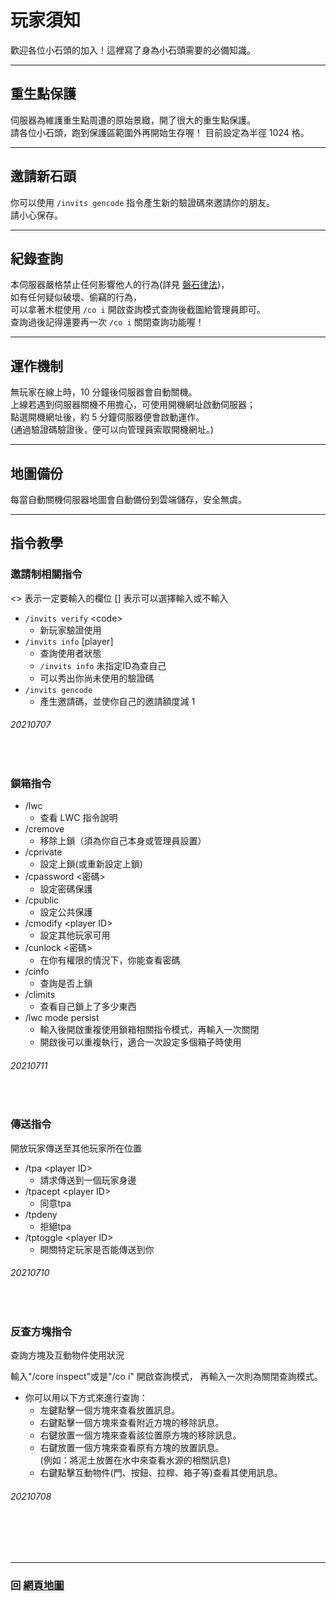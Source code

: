 # 玩家須知
歡迎各位小石頭的加入！這裡寫了身為小石頭需要的必備知識。

***

## 重生點保護
伺服器為維護重生點周遭的原始景緻，開了很大的重生點保護。  
請各位小石頭，跑到保護區範圍外再開始生存喔！
目前設定為半徑 1024 格。

***

## 邀請新石頭
你可以使用 `/invits gencode` 指令產生新的驗證碼來邀請你的朋友。  
請小心保存。

***

## 紀錄查詢
本伺服器嚴格禁止任何影響他人的行為(詳見 [磐石律法](https://rock-mc.github.io/rule/))，  
如有任何疑似破壞、偷竊的行為，  
可以拿著木棍使用 `/co i` 開啟查詢模式查詢後截圖給管理員即可。  
查詢過後記得還要再一次 `/co i` 關閉查詢功能喔！

***

## 運作機制
無玩家在線上時，10 分鐘後伺服器會自動關機。  
上線若遇到伺服器關機不用擔心，可使用開機網址啟動伺服器；  
點選開機網址後，約 5 分鐘伺服器便會啟動運作。  
(通過驗證碼驗證後，便可以向管理員索取開機網址。)  
  
***

## 地圖備份
每當自動關機伺服器地圖會自動備份到雲端儲存，安全無虞。

***
## 指令教學
### 邀請制相關指令
<> 表示一定要輸入的欄位
[] 表示可以選擇輸入或不輸入

- ```/invits verify``` \<code>
    - 新玩家驗證使用
- ```/invits info``` \[player]
    - 查詢使用者狀態
    - ```/invits info``` 未指定ID為查自己
    - 可以秀出你尚未使用的驗證碼
- ```/invits gencode```
    - 產生邀請碼，並使你自己的邀請額度減 1
###### 20210707
<br>

### 鎖箱指令
- /lwc 
  - 查看 LWC 指令說明
- /cremove 
  - 移除上鎖（須為你自己本身或管理員設置）
- /cprivate 
  - 設定上鎖(或重新設定上鎖)
- /cpassword <密碼> 
  - 設定密碼保護
- /cpublic 
  - 設定公共保護
- /cmodify \<player ID>
  - 設定其他玩家可用
- /cunlock <密碼> 
  - 在你有權限的情況下，你能查看密碼
- /cinfo
  - 查詢是否上鎖
- /climits
  - 查看自己鎖上了多少東西
- /lwc mode persist
  - 輸入後開啟重複使用鎖箱相關指令模式，再輸入一次關閉
  - 開啟後可以重複執行，適合一次設定多個箱子時使用
###### 20210711
<br>

### 傳送指令 
開放玩家傳送至其他玩家所在位置

- /tpa \<player ID>
  - 請求傳送到一個玩家身邊
- /tpacept \<player ID>
  - 同意tpa
- /tpdeny
  - 拒絕tpa
- /tptoggle \<player ID>
  - 開關特定玩家是否能傳送到你
###### 20210710
<br>

### 反查方塊指令
查詢方塊及互動物件使用狀況  

輸入"/core inspect"或是"/co i" 開啟查詢模式，
再輸入一次則為關閉查詢模式。
- 你可以用以下方式來進行查詢：
  - 左鍵點擊一個方塊來查看放置訊息。
  - 右鍵點擊一個方塊來查看附近方塊的移除訊息。
  - 右鍵放置一個方塊來查看該位置原方塊的移除訊息。
  - 右鍵放置一個方塊來查看原有方塊的放置訊息。<br>(例如：將泥土放置在水中來查看水源的相關訊息)
  - 右鍵點擊互動物件(門、按鈕、拉桿、箱子等)查看其使用訊息。
###### 20210708
<br>
<br>
<br>

------

### 回 [網頁地圖](https://rock-mc.github.io/sitemap/)  
